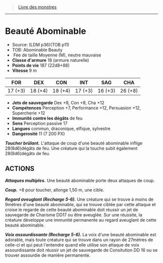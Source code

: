 ﻿> [Livre des monstres](tome_of_beasts_old.md)

---

# Beauté Abominable

- Source: (LDM p36)(TOB p11)
- TOB: Abominable Beauty
-  Fée de taille Moyenne (M), neutre mauvaise
- **Classe d'armure** 18 (armure naturelle)
- **Points de vie** 187 (22d8+88)
- **Vitesse** 9 m

|FOR|DEX|CON|INT|SAG|CHA|
|---|---|---|---|---|---|
|17 (+3)|18 (+4)|18 (+4)|17 (+3)|16 (+3)|26 (+8)|

- **Jets de sauvegarde** Dex +8, Con +8, Cha +12
- **Compétences** Perception +7, Performance +12, Persuasion +12, Supercherie +12
- **Immunité contre les dégâts** de feu
- **Sens** Perception passive 17
- **Langues** commun, draconique, elfique, sylvestre
- **Dangerosité** 11 (7 200 PX)

**_Toucher brûlant._** L'attaque de coup d'une beauté abominable inflige 28(8d6)dégâts de feu. Une créature qui la touche subit également 28(8d6)dégâts de feu.

## ACTIONS

**_Attaques multiples._** Une beauté abominable porte deux attaques de coup.

**_Coup._** +8 pour toucher, allonge 1,50 m, une cible.

**_Regard aveuglant (Recharge 5-6)._** Une créature qui se trouve à moins de 9mètres d'une beauté abominable, qui se trouve ciblée par cette attaque et croise le regarde de cette beauté abominable doit réussir un jet de sauvegarde de Charisme DD17 ou être aveuglée. Sur une réussite, la créature développe une immunité permanente au regard aveuglant de cette beauté abominable.

**_Voix assourdissante (Recharge 5-6)._** La voix d'une beauté abominable est adorable, mais toute créature qui se trouve dans un rayon de 27mètres de celle-ci et qui peut l'entendre quand elle utilise son attaque de voix assourdissante doit réussir un jet de sauvegarde de Consitution DD 16 ou se trouver assourdie de manière permanente.

